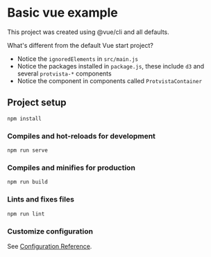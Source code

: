 # Basic vue example

This project was created using @vue/cli and all defaults.

What's different from the default Vue start project?

- Notice the `ignoredElements` in `src/main.js`
- Notice the packages installed in `package.js`, these include `d3` and several `protvista-*` components
- Notice the component in components called `ProtvistaContainer`

## Project setup
```
npm install
```

### Compiles and hot-reloads for development
```
npm run serve
```

### Compiles and minifies for production
```
npm run build
```

### Lints and fixes files
```
npm run lint
```

### Customize configuration
See [Configuration Reference](https://cli.vuejs.org/config/).
